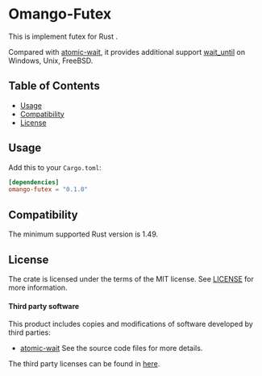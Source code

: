 # Omango-Futex

This is implement futex for Rust .<br />

Compared with [atomic-wait](https://github.com/m-ou-se/atomic-wait/blob/main),
it provides additional support [wait_until](https://github.com/tqtrungse/omango-futex/blob/master/src/lib.rs#L56)
on Windows, Unix, FreeBSD.

## Table of Contents

- [Usage](#usage)
- [Compatibility](#compatibility)
- [License](#license)

## Usage

Add this to your `Cargo.toml`:
```toml
[dependencies]
omango-futex = "0.1.0"
```

## Compatibility

The minimum supported Rust version is 1.49.

## License

The crate is licensed under the terms of the MIT
license. See [LICENSE](LICENSE) for more information.

#### Third party software

This product includes copies and modifications of software developed by third parties:

* [atomic-wait](https://github.com/m-ou-se/atomic-wait/blob/main)
See the source code files for more details.

The third party licenses can be found in [here](https://github.com/m-ou-se/atomic-wait/blob/main/LICENSE).
